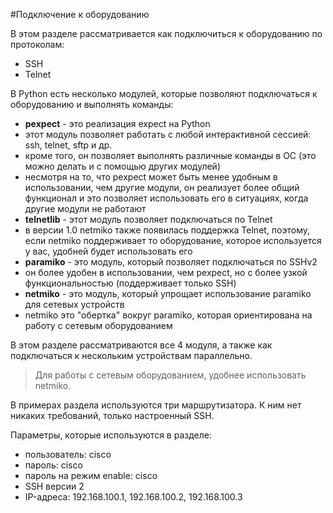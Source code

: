 #Подключение к оборудованию

В этом разделе рассматривается как подключиться к оборудованию по протоколам:
* SSH
* Telnet

В Python есть несколько модулей, которые позволяют подключаться к оборудованию и выполнять команды:
* __pexpect__ - это реализация expect на Python
 * этот модуль позволяет работать с любой интерактивной сессией: ssh, telnet, sftp и др.
 * кроме того, он позволяет выполнять различные команды в ОС (это можно делать и с помощью других модулей)
 * несмотря на то, что pexpect может быть менее удобным в использовании, чем другие модули, он реализует более общий функционал и это позволяет использовать его в ситуациях, когда другие модули не работают 
* __telnetlib__ - этот модуль позволяет подключаться по Telnet
 * в версии 1.0 netmiko также появилась поддержка Telnet, поэтому, если netmiko поддерживает то оборудование, которое используется у вас, удобней будет использовать его
* __paramiko__ - это модуль, который позволяет подключаться по SSHv2
 * он более удобен в использовании, чем pexpect, но с более узкой функциональностью (поддерживает только SSH)
* __netmiko__ - это модуль, который упрощает использование paramiko для сетевых устройств
 * netmiko это "обертка" вокруг paramiko, которая ориентирована на работу с сетевым оборудованием

В этом разделе рассматриваются все 4 модуля, а также как подключаться к нескольким устройствам параллельно.

> Для работы с сетевым оборудованием, удобнее использовать netmiko.

В примерах раздела используются три маршрутизатора.
К ним нет никаких требований, только настроенный SSH.

Параметры, которые используются в разделе:
* пользователь: cisco
* пароль: cisco
* пароль на режим enable: cisco
* SSH версии 2
* IP-адреса: 192.168.100.1, 192.168.100.2, 192.168.100.3
